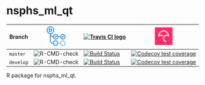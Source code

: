 # nsphs_ml_qt

Branch   |[![GitHub Actions logo](man/figures/GitHubActions.png)](https://github.com/richelbilderbeek/nsphs_ml_qt/actions)|[![Travis CI logo](man/figures/TravisCI.png)](https://travis-ci.org)                                                                        |[![Codecov logo](man/figures/Codecov.png)](https://www.codecov.io)
---------|-----------------------------------------------------------------------------------------------------|-------------------------------------------------------------------------------------------------------------------------------------------------------|----------------------------------------------------------------------------------------------------------------------------------------------------
`master` |![R-CMD-check](https://github.com/richelbilderbeek/nsphs_ml_qt/workflows/R-CMD-check/badge.svg?branch=master)   |[![Build Status](https://travis-ci.org/richelbilderbeek/nsphs_ml_qt.svg?branch=master)](https://travis-ci.org/richelbilderbeek/nsphs_ml_qt) |[![Codecov test coverage](https://codecov.io/gh/richelbilderbeek/nsphs_ml_qt/branch/master/graph/badge.svg)](https://codecov.io/gh/richelbilderbeek/nsphs_ml_qt?branch=master)
`develop`|![R-CMD-check](https://github.com/richelbilderbeek/nsphs_ml_qt/workflows/R-CMD-check/badge.svg?branch=develop)  |[![Build Status](https://travis-ci.org/richelbilderbeek/nsphs_ml_qt.svg?branch=develop)](https://travis-ci.org/richelbilderbeek/nsphs_ml_qt)|[![Codecov test coverage](https://codecov.io/gh/richelbilderbeek/nsphs_ml_qt/branch/develop/graph/badge.svg)](https://codecov.io/gh/richelbilderbeek/nsphs_ml_qt?branch=develop)

R package for nsphs_ml_qt.

